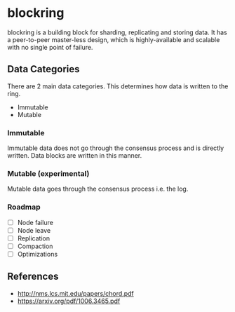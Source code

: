 # blockring
blockring is a building block for sharding, replicating and storing data.  It has a peer-to-peer master-less design, which is highly-available and scalable with no single point of failure.

## Data Categories
There are 2 main data categories.  This determines how data is written to the ring.

- Immutable
- Mutable

### Immutable
Immutable data does not go through the consensus process and is directly written.  Data blocks are written
in this manner.

### Mutable (experimental)
Mutable data goes through the consensus process i.e. the log.

### Roadmap

- [ ] Node failure
- [ ] Node leave
- [ ] Replication
- [ ] Compaction
- [ ] Optimizations

## References
- http://nms.lcs.mit.edu/papers/chord.pdf
- https://arxiv.org/pdf/1006.3465.pdf
